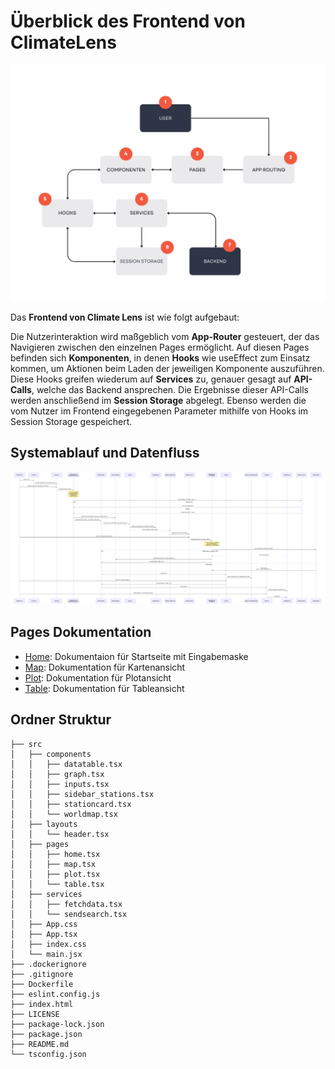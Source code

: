 # Überblick des Frontend von ClimateLens

![Flow Chart](../doc/img/Flow-Chart.png)

Das **Frontend von Climate Lens** ist wie folgt aufgebaut:

Die Nutzerinteraktion wird maßgeblich vom **App-Router** gesteuert, der das Navigieren zwischen den einzelnen Pages ermöglicht. Auf diesen Pages befinden sich **Komponenten**, in denen **Hooks** wie useEffect zum Einsatz kommen, um Aktionen beim Laden der jeweiligen Komponente auszuführen. Diese Hooks greifen wiederum auf **Services** zu, genauer gesagt auf **API-Calls**, welche das Backend ansprechen. Die Ergebnisse dieser API-Calls werden anschließend im **Session Storage** abgelegt. Ebenso werden die vom Nutzer im Frontend eingegebenen Parameter mithilfe von Hooks im Session Storage gespeichert.


## Systemablauf und Datenfluss
![Sequenz](../doc/img/Sequenz_Overview.png)


## Pages Dokumentation
- [Home](../doc/02_Home.md): Dokumentaion für Startseite mit Eingabemaske<br>
- [ Map](../doc/03_Map.md): Dokumentation für Kartenansicht <br>
- [Plot](../doc/04_Plot.md): Dokumentation für Plotansicht<br>
- [Table](../doc/05_Table.md): Dokumentation für Tableansicht <br>


## Ordner Struktur

```
├── src
│   ├── components 
│   │   ├── datatable.tsx
│   │   ├── graph.tsx
│   │   ├── inputs.tsx
│   │   ├── sidebar_stations.tsx
│   │   ├── stationcard.tsx
│   │   └── worldmap.tsx
│   ├── layouts
│   │   └── header.tsx
│   ├── pages
│   │   ├── home.tsx
│   │   ├── map.tsx
│   │   ├── plot.tsx
│   │   └── table.tsx
│   ├── services
│   │   ├── fetchdata.tsx
│   │   └── sendsearch.tsx
│   ├── App.css
│   ├── App.tsx
│   ├── index.css
│   └── main.jsx
├── .dockerignore 
├── .gitignore
├── Dockerfile
├── eslint.config.js 
├── index.html 
├── LICENSE 
├── package-lock.json
├── package.json
├── README.md
└── tsconfig.json
```


